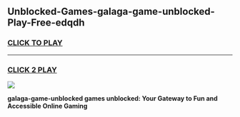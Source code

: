 
## Unblocked-Games-galaga-game-unblocked-Play-Free-edqdh
<h3>
<a href="https://premium76.site?title=galaga-game-unblocked&ref=18A1">CLICK TO PLAY</a></h3>
<hr>

<h3>
<a href="https://premium76.site?title=galaga-game-unblocked&ref=18A1">CLICK 2 PLAY</a>
  
</h3>

<a href="https://premium76.site?title=galaga-game-unblocked&ref=18A1"><img src="https://clearcache.store/games.png"></a>


**galaga-game-unblocked games unblocked: Your Gateway to Fun and Accessible Online Gaming**
